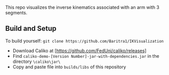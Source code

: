 This repo visualizes the inverse kinematics associated with an arm with 3 segments. 

## Build and Setup ##
To build yourself:
`git clone https://github.com/Baritra1/IKVisualization`
* Download Caliko at [https://github.com/FedUni/caliko/releases]
* Find `caliko-demo-[Version Number]-jar-with-dependencies.jar` in the directory `\caliko\jar\`
* Copy and paste file into `builds/libs` of this repository
